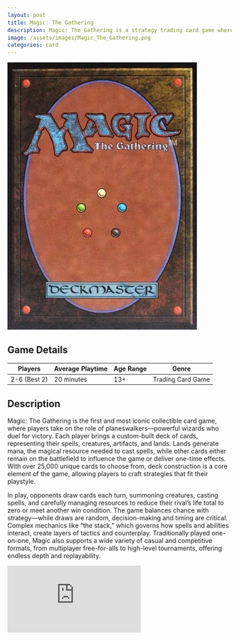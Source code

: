 ```yaml
---
layout: post
title: Magic: The Gathering
description: Magic: The Gathering is a strategy trading card game where players use decks of powerful spells, creatures, and artifacts to battle for victory.
image: /assets/images/Magic_The_Gathering.png 
categories: card
---
```


<div class="row">
  <!-- Image with .post-img -->
  <div class="col-6 col-12-small">
    <img src="/assets/images/Magic_The_Gathering.png" alt="Magic_The_Gathering" class="post-img">
  </div>

  <!-- Table -->
  <div class="col-6 col-12-small">
    <h2>Game Details</h2>
    <table class="centered-table">
      <thead>
        <tr>
          <th>Players</th>
          <th>Average Playtime</th>
          <th>Age Range</th>
          <th>Genre</th>
        </tr>
      </thead>
      <tbody>
        <tr>
          <td>2-6 (Best 2)</td>
          <td>20 minutes</td>
          <td>13+</td>
          <td>Trading Card Game</td>
        </tr>
      </tbody>
    </table>
  </div>
</div>
<div class="row">
  <div class="col-12">
    <h2>Description</h2>
    <p>
      Magic: The Gathering is the first and most iconic collectible card game, where players take on the role of planeswalkers—powerful wizards who duel for victory. Each player brings a custom-built deck of cards, representing their spells, creatures, artifacts, and lands. Lands generate mana, the magical resource needed to cast spells, while other cards either remain on the battlefield to influence the game or deliver one-time effects. With over 25,000 unique cards to choose from, deck construction is a core element of the game, allowing players to craft strategies that fit their playstyle.
    </p>
    <p>
      In play, opponents draw cards each turn, summoning creatures, casting spells, and carefully managing resources to reduce their rival’s life total to zero or meet another win condition. The game balances chance with strategy—while draws are random, decision-making and timing are critical. Complex mechanics like “the stack,” which governs how spells and abilities interact, create layers of tactics and counterplay. Traditionally played one-on-one, Magic also supports a wide variety of casual and competitive formats, from multiplayer free-for-alls to high-level tournaments, offering endless depth and replayability.
    </p>
  </div>
</div>
<div class="video-wrapper">
  <div class="ratio-box">
    <iframe src="https://www.youtube.com/embed/wif9ppH5JpI?si=5JwqD3wDnSuETOXH"
            title="YouTube video player"
            frameborder="0"
            allow="accelerometer; autoplay; clipboard-write; encrypted-media; gyroscope; picture-in-picture; web-share"
            allowfullscreen></iframe>
  </div>
</div>
